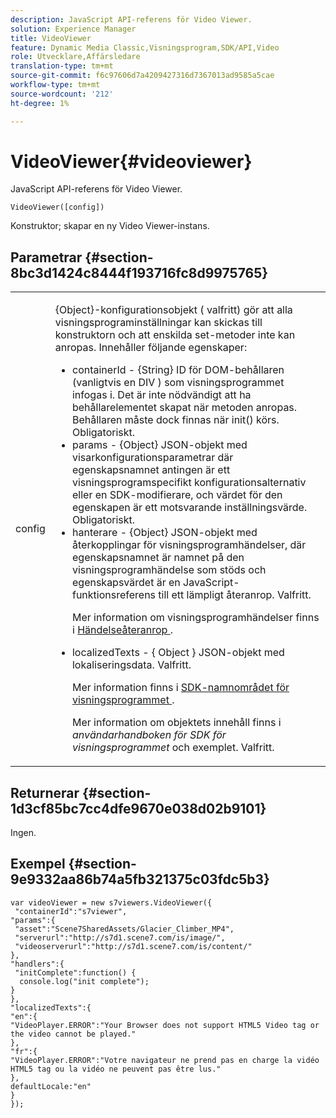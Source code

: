 ```yaml
---
description: JavaScript API-referens för Video Viewer.
solution: Experience Manager
title: VideoViewer
feature: Dynamic Media Classic,Visningsprogram,SDK/API,Video
role: Utvecklare,Affärsledare
translation-type: tm+mt
source-git-commit: f6c97606d7a4209427316d7367013ad9585a5cae
workflow-type: tm+mt
source-wordcount: '212'
ht-degree: 1%

---
```



# VideoViewer{#videoviewer}

JavaScript API-referens för Video Viewer.

`VideoViewer([config])`

Konstruktor; skapar en ny Video Viewer-instans.

## Parametrar {#section-8bc3d1424c8444f193716fc8d9975765}

<table id="table_896DFF34A68A403DB93A6D597461A573"> 
 <tbody> 
  <tr> 
   <td colname="col1"> <p> <span class="codeph"> <span class="varname"> config  </span> </span> </p> </td> 
   <td colname="col2"> <p> <span class="codeph"> {Object}-konfigurationsobjekt ( </span> valfritt) gör att alla visningsprograminställningar kan skickas till konstruktorn och att enskilda set-metoder inte kan anropas. Innehåller följande egenskaper: </p> <p> 
     <ul id="ul_266C711E8E75471E90C15F39A96A142F"> 
      <li id="li_71857BBD652243A094E936C2C8EA9702"> <span class="codeph"> containerId  </span> -  <span class="codeph"> {String}  </span> ID för DOM-behållaren (vanligtvis en  <span class="codeph"> DIV  </span>) som visningsprogrammet infogas i. Det är inte nödvändigt att ha behållarelementet skapat när metoden anropas. Behållaren måste dock finnas när <span class="codeph"> init() </span> körs. Obligatoriskt. </li> 
      <li id="li_3D28979F04274AC9B507B33D4275FC3A"> <span class="codeph"> params  </span> -  <span class="codeph"> {Object}  </span> JSON-objekt med visarkonfigurationsparametrar där egenskapsnamnet antingen är ett visningsprogramspecifikt konfigurationsalternativ eller en SDK-modifierare, och värdet för den egenskapen är ett motsvarande inställningsvärde. Obligatoriskt. </li> 
      <li id="li_A40AC2167575415FB3383D070E27B9AB"> <span class="codeph"> hanterare  </span> -  <span class="codeph"> {Object}  </span> JSON-objekt med återkopplingar för visningsprogramhändelser, där egenskapsnamnet är namnet på den visningsprogramhändelse som stöds och egenskapsvärdet är en JavaScript-funktionsreferens till ett lämpligt återanrop. Valfritt. <p>Mer information om visningsprogramhändelser finns i <a href="../../../c-html5-s7-aem-asset-viewers/c-html5-video-reference/c-html5-video-viewer-20-event-callbacks.md#concept-ebe5a4c1853d4912a919d86df35c1f6d" format="dita" scope="local"> Händelseåteranrop </a>. </p> </li> 
      <li id="li_D344288C9B584E569F7BF92D960F9DF8"> <p> <span class="codeph"> localizedTexts  </span> - {  <span class="codeph"> Object  </span>} JSON-objekt med lokaliseringsdata. Valfritt. </p> <p>Mer information finns i <a href="../../../c-html5-s7-aem-asset-viewers/c-html5-video-reference/r-html5-video-viewer-20-namespace.md#concept-679bfabb3e3e4c12a285c4e9c4144153" format="dita" scope="local"> SDK-namnområdet för visningsprogrammet </a>. </p> <p>Mer information om objektets innehåll finns i <i>användarhandboken för SDK för visningsprogrammet</i> och exemplet. Valfritt. </p> </li> 
     </ul> </p> </td> 
  </tr> 
 </tbody> 
</table>

## Returnerar {#section-1d3cf85bc7cc4dfe9670e038d02b9101}

Ingen.

## Exempel {#section-9e9332aa86b74a5fb321375c03fdc5b3}

```
var videoViewer = new s7viewers.VideoViewer({ 
 "containerId":"s7viewer", 
"params":{ 
 "asset":"Scene7SharedAssets/Glacier_Climber_MP4", 
 "serverurl":"http://s7d1.scene7.com/is/image/", 
 "videoserverurl":"http://s7d1.scene7.com/is/content/" 
}, 
"handlers":{ 
 "initComplete":function() { 
  console.log("init complete"); 
} 
}, 
"localizedTexts":{ 
"en":{ 
"VideoPlayer.ERROR":"Your Browser does not support HTML5 Video tag or the video cannot be played." 
}, 
"fr":{ 
"VideoPlayer.ERROR":"Votre navigateur ne prend pas en charge la vidéo HTML5 tag ou la vidéo ne peuvent pas être lus." 
}, 
defaultLocale:"en" 
} 
});
```

